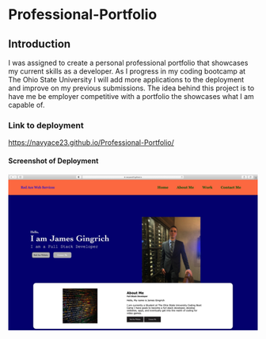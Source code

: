 # Professional-Portfolio
## Introduction
I was assigned to create a personal professional portfolio that showcases my current skills
as a developer. As I progress in my coding bootcamp at The Ohio State University I will
add more applications to the deployment and improve on my previous submissions. The idea
behind this project is to have me be employer competitive with a portfolio the showcases 
what I am capable of.
### Link to deployment
https://navyace23.github.io/Professional-Portfolio/
#### Screenshot of Deployment
![screenshot](Red-Ace.jpeg)
